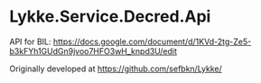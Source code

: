 # Lykke.Service.Decred.Api
API for BIL:  https://docs.google.com/document/d/1KVd-2tg-Ze5-b3kFYh1GUdGn9jvoo7HFO3wH_knpd3U/edit

Originally developed at https://github.com/sefbkn/Lykke/

